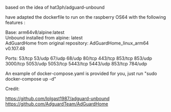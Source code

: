 based on the idea of hat3ph/adguard-unbound 

have adapted the dockerfile to run on the raspberry OS64 with the following features : 

Base: arm64v8/alpine:latest \
Unbound installed from alpine: latest \
AdGuardHome from original repository: AdGuardHome_linux_arm64 v0.107.48 

Ports: 53/tcp 53/udp 67/udp 68/udp 80/tcp 443/tcp 853/tcp 853/udp 3000/tcp 5053/udp 5053/tcp 5443/tcp 5443/udp 853/tcp 784/udp 

An example of docker-compose.yaml is provided for you, just run "sudo docker-compose up -d" 

Credit: 

https://github.com/lolgast1987/adguard-unbound \
https://github.com/AdguardTeam/AdGuardHome 
